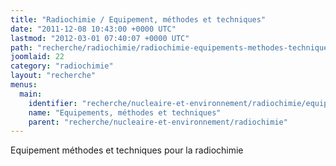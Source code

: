 ```yaml
---
title: "Radiochimie / Equipement, méthodes et techniques"
date: "2011-12-08 10:43:00 +0000 UTC"
lastmod: "2012-03-01 07:40:07 +0000 UTC"
path: "recherche/radiochimie/radiochimie-equipements-methodes-techniques.md"
joomlaid: 22
category: "radiochimie"
layout: "recherche"
menus:
  main:
    identifier: "recherche/nucleaire-et-environnement/radiochimie/equipements-methodes-techniques"
    name: "Equipements, méthodes et techniques"
    parent: "recherche/nucleaire-et-environnement/radiochimie"
---
```

Equipement méthodes et techniques pour la radiochimie
